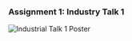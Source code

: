 ### Assignment 1: Industry Talk 1

![Industrial Talk 1 Poster](https://github.com/user-attachments/assets/c27bb9ce-f2a6-4924-b13c-d6a8a5f189d4)

